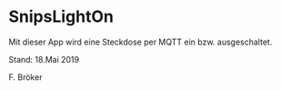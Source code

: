 # SnipsLightOn

Mit dieser App wird eine Steckdose per MQTT ein bzw. ausgeschaltet.

Stand: 18.Mai 2019

F. Bröker

